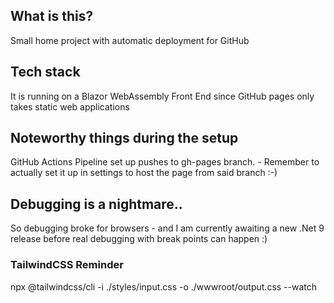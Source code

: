 ## What is this?
Small home project with automatic deployment for GitHub 

## Tech stack
It is running on a Blazor WebAssembly Front End since GitHub pages only takes static web applications

## Noteworthy things during the setup
GitHub Actions Pipeline set up pushes to gh-pages branch. - Remember to actually set it up in settings to host the page from said branch :-)


## Debugging is a nightmare..
So debugging broke for browsers - and I am currently awaiting a new .Net 9 release before real debugging with break points can happen :)


### TailwindCSS Reminder
npx @tailwindcss/cli -i ./styles/input.css -o ./wwwroot/output.css --watch